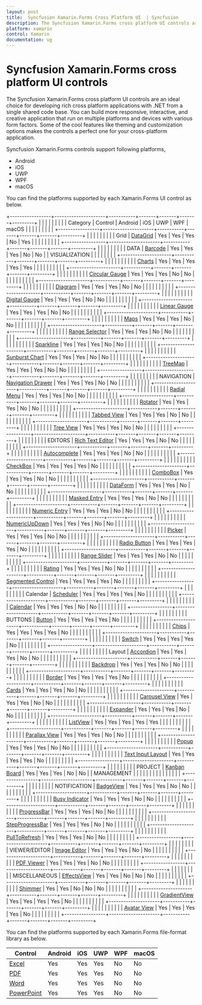 ```yaml
---
layout: post
title:  Syncfusion Xamarin.Forms Cross Platform UI  | Syncfusion
description: The Syncfusion Xamarin.Forms cross platform UI controls are an ideal choice for developing cross platform applications in Android, iOS, UWP, WPF, and macOS.
platform: xamarin
control: Xamarin
documentation: ug
---
```


# Syncfusion Xamarin.Forms cross platform UI controls

The Syncfusion Xamarin.Forms cross platform UI controls are an ideal choice for developing rich cross platform applications with .NET from a single shared code base. You can build more responsive, interactive, and creative application that run on multiple platforms and devices with various form factors. Some of the cool features like theming and customization options makes the controls a perfect one for your cross-platform application.

Syncfusion Xamarin.Forms controls support following platforms,

* Android
* iOS
* UWP
* WPF
* macOS

You can find the platforms supported by each Xamarin.Forms UI control as below.

+-----------------+---------------------+-----------+-------+-------+-------+---------+
|                 |                     |           |       |       |       |         |
|   Category      |   Control           |   Android |   iOS |   UWP |   WPF |   macOS |
|                 |                     |           |       |       |       |         |
+-----------------+---------------------+-----------+-------+-------+-------+---------+
|                 |                     |           |       |       |       |         |
|   Grid          |   [DataGrid](https://help.syncfusion.com/xamarin/datagrid/overview)          |   Yes     |   Yes |   Yes |   No  |   Yes   |
|                 |                     |           |       |       |       |         |
+-----------------+---------------------+-----------+-------+-------+-------+---------+
|                 |                     |           |       |       |       |         |
|   DATA          |   [Barcode](https://help.syncfusion.com/xamarin/barcode/overview)           |   Yes     |   Yes |   Yes |   No  |   No    |
|   VISUALIZATION |                     |           |       |       |       |         |
|                 +---------------------+-----------+-------+-------+-------+---------+
|                 |                     |           |       |       |       |         |
|                 |   [Charts](https://help.syncfusion.com/xamarin/charts/overview)            |   Yes     |   Yes |   Yes |   Yes |   Yes   |
|                 |                     |           |       |       |       |         |
|                 +---------------------+-----------+-------+-------+-------+---------+
|                 |                     |           |       |       |       |         |
|                 |   [Circular Gauge](https://help.syncfusion.com/xamarin/circular-gauge/overview)    |   Yes     |   Yes |   Yes |   No  |   No    |
|                 |                     |           |       |       |       |         |
|                 +---------------------+-----------+-------+-------+-------+---------+
|                 |                     |           |       |       |       |         |
|                 |   [Diagram](https://help.syncfusion.com/xamarin/diagram/overview)           |   Yes     |   Yes |   Yes |   No  |   No    |
|                 |                     |           |       |       |       |         |
|                 +---------------------+-----------+-------+-------+-------+---------+
|                 |                     |           |       |       |       |         |
|                 |   [Digital Gauge](https://help.syncfusion.com/xamarin/digital-gauge/overview)     |   Yes     |   Yes |   Yes |   No  |   No    |
|                 |                     |           |       |       |       |         |
|                 +---------------------+-----------+-------+-------+-------+---------+
|                 |                     |           |       |       |       |         |
|                 |   [Linear Gauge](https://help.syncfusion.com/xamarin/linear-gauge/overview)      |   Yes     |   Yes |   Yes |   No  |   No    |
|                 |                     |           |       |       |       |         |
|                 +---------------------+-----------+-------+-------+-------+---------+
|                 |                     |           |       |       |       |         |
|                 |   [Maps](https://help.syncfusion.com/xamarin/maps/overview)              |   Yes     |   Yes |   Yes |   No  |   No    |
|                 |                     |           |       |       |       |         |
|                 +---------------------+-----------+-------+-------+-------+---------+
|                 |                     |           |       |       |       |         |
|                 |   [Range Selector](https://help.syncfusion.com/xamarin/datetime-range-navigator/overview)    |   Yes     |   Yes |   Yes |   No  |   No    |
|                 |                     |           |       |       |       |         |
|                 +---------------------+-----------+-------+-------+-------+---------+
|                 |                     |           |       |       |       |         |
|                 |   [Sparkline](https://help.syncfusion.com/xamarin/sparkline/overview)         |   Yes     |   Yes |   Yes |   No  |   No    |
|                 |                     |           |       |       |       |         |
|                 +---------------------+-----------+-------+-------+-------+---------+
|                 |                     |           |       |       |       |         |
|                 |   [Sunburst Chart](https://help.syncfusion.com/xamarin/sunburst-chart/overview)    |   Yes     |   Yes |   Yes |   No  |   No    |
|                 |                     |           |       |       |       |         |
|                 +---------------------+-----------+-------+-------+-------+---------+
|                 |                     |           |       |       |       |         |
|                 |   [TreeMap](https://help.syncfusion.com/xamarin/treemap/overview)           |   Yes     |   Yes |   Yes |   No  |   No    |
|                 |                     |           |       |       |       |         |
+-----------------+---------------------+-----------+-------+-------+-------+---------+
|                 |                     |           |       |       |       |         |
|   NAVIGATION    |   [Navigation Drawer](https://help.syncfusion.com/xamarin/navigation-drawer/overview) |   Yes     |   Yes |   Yes |   No  |   No    |
|                 |                     |           |       |       |       |         |
|                 +---------------------+-----------+-------+-------+-------+---------+
|                 |                     |           |       |       |       |         |
|                 |   [Radial Menu](https://help.syncfusion.com/xamarin/radial-menu/overview)       |   Yes     |   Yes |   Yes |   No  |   No    |
|                 |                     |           |       |       |       |         |
|                 +---------------------+-----------+-------+-------+-------+---------+
|                 |                     |           |       |       |       |         |
|                 |   [Rotator](https://help.syncfusion.com/xamarin/rotator/overview)           |   Yes     |   Yes |   Yes |   No  |   No    |
|                 |                     |           |       |       |       |         |
|                 +---------------------+-----------+-------+-------+-------+---------+
|                 |                     |           |       |       |       |         |
|                 |   [Tabbed View](https://help.syncfusion.com/xamarin/tabbed-view/overview)       |   Yes     |   Yes |   Yes |   No  |   No    |
|                 |                     |           |       |       |       |         |
|                 +---------------------+-----------+-------+-------+-------+---------+
|                 |                     |           |       |       |       |         |
|                 |   [Tree View](https://help.syncfusion.com/xamarin/treeview/overview)         |   Yes     |   Yes |   Yes |   No  |   No    |
|                 |                     |           |       |       |       |         |
+-----------------+---------------------+-----------+-------+-------+-------+---------+
|                 |                     |           |       |       |       |         |
|   EDITORS       |   [Rich Text Editor](https://help.syncfusion.com/xamarin/rich-text-editor/overview)  |   Yes     |   Yes |   Yes |   No  |   No    |
|                 |                     |           |       |       |       |         |
|                 +---------------------+-----------+-------+-------+-------+---------+
|                 |                     |           |       |       |       |         |
|                 |   [Autocomplete](https://help.syncfusion.com/xamarin/autocomplete/overview)      |   Yes     |   Yes |   Yes |   No  |   No    |
|                 |                     |           |       |       |       |         |
|                 +---------------------+-----------+-------+-------+-------+---------+
|                 |                     |           |       |       |       |         |
|                 |   [CheckBox](https://help.syncfusion.com/xamarin/checkbox/overview)          |   Yes     |   Yes |   Yes |   Yes |   No    |
|                 |                     |           |       |       |       |         |
|                 +---------------------+-----------+-------+-------+-------+---------+
|                 |                     |           |       |       |       |         |
|                 |   [ComboBox](https://help.syncfusion.com/xamarin/combobox/overview)          |   Yes     |   Yes |   Yes |   No  |   No    |
|                 |                     |           |       |       |       |         |
|                 +---------------------+-----------+-------+-------+-------+---------+
|                 |                     |           |       |       |       |         |
|                 |   [DataForm](https://help.syncfusion.com/xamarin/dataform/getting-started)          |   Yes     |   Yes |   Yes |   No  |   No    |
|                 |                     |           |       |       |       |         |
|                 +---------------------+-----------+-------+-------+-------+---------+
|                 |                     |           |       |       |       |         |
|                 |   [Masked Entry](https://help.syncfusion.com/xamarin/masked-entry/overview)      |   Yes     |   Yes |   Yes |   No  |   No    |
|                 |                     |           |       |       |       |         |
|                 +---------------------+-----------+-------+-------+-------+---------+
|                 |                     |           |       |       |       |         |
|                 |   [Numeric Entry](https://help.syncfusion.com/xamarin/numeric-entry/overview)     |   Yes     |   Yes |   Yes |   No  |   No    |
|                 |                     |           |       |       |       |         |
|                 +---------------------+-----------+-------+-------+-------+---------+
|                 |                     |           |       |       |       |         |
|                 |   [NumericUpDown](https://help.syncfusion.com/xamarin/numericupdown/overview)     |   Yes     |   Yes |   Yes |   No  |   No    |
|                 |                     |           |       |       |       |         |
|                 +---------------------+-----------+-------+-------+-------+---------+
|                 |                     |           |       |       |       |         |
|                 |   [Picker](https://help.syncfusion.com/xamarin/picker/overview)            |   Yes     |   Yes |   Yes |   No  |   No    |
|                 |                     |           |       |       |       |         |
|                 +---------------------+-----------+-------+-------+-------+---------+
|                 |                     |           |       |       |       |         |
|                 |   [Radio Button](https://help.syncfusion.com/xamarin/radio-button/overview)      |   Yes     |   Yes |   Yes |   Yes |   No    |
|                 |                     |           |       |       |       |         |
|                 +---------------------+-----------+-------+-------+-------+---------+
|                 |                     |           |       |       |       |         |
|                 |   [Range Slider](https://help.syncfusion.com/xamarin/range-slider/overview)      |   Yes     |   Yes |   Yes |   No  |   No    |
|                 |                     |           |       |       |       |         |
|                 +---------------------+-----------+-------+-------+-------+---------+
|                 |                     |           |       |       |       |         |
|                 |   [Rating](https://help.syncfusion.com/xamarin/rating/overview)            |   Yes     |   Yes |   Yes |   No  |   No    |
|                 |                     |           |       |       |       |         |
|                 +---------------------+-----------+-------+-------+-------+---------+
|                 |                     |           |       |       |       |         |
|                 |   [Segmented Control](https://help.syncfusion.com/xamarin/segmented-control/overview) |   Yes     |   Yes |   Yes |   Yes |   No    |
|                 |                     |           |       |       |       |         |
+-----------------+---------------------+-----------+-------+-------+-------+---------+
|                 |                     |           |       |       |       |         |
|   Calendar      |   [Scheduler](https://help.syncfusion.com/xamarin/scheduler/overview)         |   Yes     |   Yes |   Yes |   Yes |   No    |
|                 |                     |           |       |       |       |         |
|                 +---------------------+-----------+-------+-------+-------+---------+
|                 |                     |           |       |       |       |         |
|                 |   [Calendar](https://help.syncfusion.com/xamarin/calendar/overview)          |   Yes     |   Yes |   Yes |   No  |   No    |
|                 |                     |           |       |       |       |         |
+-----------------+---------------------+-----------+-------+-------+-------+---------+
|                 |                     |           |       |       |       |         |
|   BUTTONS       |   [Button](https://help.syncfusion.com/xamarin/button/overview)            |   Yes     |   Yes |   Yes |   Yes |   No    |
|                 |                     |           |       |       |       |         |
|                 +---------------------+-----------+-------+-------+-------+---------+
|                 |                     |           |       |       |       |         |
|                 |   [Chips](https://help.syncfusion.com/xamarin/chips/overview)             |   Yes     |   Yes |   Yes |   Yes |   No    |
|                 |                     |           |       |       |       |         |
|                 +---------------------+-----------+-------+-------+-------+---------+
|                 |                     |           |       |       |       |         |
|                 |   [Switch](https://help.syncfusion.com/xamarin/switch/overview)            |   Yes     |   Yes |   Yes |   Yes |   No    |
|                 |                     |           |       |       |       |         |
+-----------------+---------------------+-----------+-------+-------+-------+---------+
|                 |                     |           |       |       |       |         |
|   Layout        |   [Accordion](https://help.syncfusion.com/xamarin/accordion/getting-started)         |   Yes     |   Yes |   Yes |   No  |   No    |
|                 |                     |           |       |       |       |         |
|                 +---------------------+-----------+-------+-------+-------+---------+
|                 |                     |           |       |       |       |         |
|                 |   [Backdrop](https://help.syncfusion.com/xamarin/backdrop-page/overview)          |   Yes     |   Yes |   Yes |   No  |   No    |
|                 |                     |           |       |       |       |         |
|                 +---------------------+-----------+-------+-------+-------+---------+
|                 |                     |           |       |       |       |         |
|                 |   [Border](https://help.syncfusion.com/xamarin/border/overview)            |   Yes     |   Yes |   Yes |   Yes |   No    |
|                 |                     |           |       |       |       |         |
|                 +---------------------+-----------+-------+-------+-------+---------+
|                 |                     |           |       |       |       |         |
|                 |   [Cards](https://help.syncfusion.com/xamarin/cards/overview)             |   Yes     |   Yes |   Yes |   No  |   No    |
|                 |                     |           |       |       |       |         |
|                 +---------------------+-----------+-------+-------+-------+---------+
|                 |                     |           |       |       |       |         |
|                 |   [Carousel View](https://help.syncfusion.com/xamarin/carousel-view/overview)     |   Yes     |   Yes |   Yes |   No  |   No    |
|                 |                     |           |       |       |       |         |
|                 +---------------------+-----------+-------+-------+-------+---------+
|                 |                     |           |       |       |       |         |
|                 |   [Expander](https://help.syncfusion.com/xamarin/expander/getting-started)          |   Yes     |   Yes |   Yes |   No  |   No    |
|                 |                     |           |       |       |       |         |
|                 +---------------------+-----------+-------+-------+-------+---------+
|                 |                     |           |       |       |       |         |
|                 |   [ListView](https://help.syncfusion.com/xamarin/listview/overview)          |   Yes     |   Yes |   Yes |   Yes |   Yes   |
|                 |                     |           |       |       |       |         |
|                 +---------------------+-----------+-------+-------+-------+---------+
|                 |                     |           |       |       |       |         |
|                 |   [Parallax View](https://help.syncfusion.com/xamarin/parallax-view/overview)     |   Yes     |   Yes |   Yes |   No  |   No    |
|                 |                     |           |       |       |       |         |
|                 +---------------------+-----------+-------+-------+-------+---------+
|                 |                     |           |       |       |       |         |
|                 |   [Popup](https://help.syncfusion.com/xamarin/popup/overview)             |   Yes     |   Yes |   Yes |   No  |   No    |
|                 |                     |           |       |       |       |         |
|                 +---------------------+-----------+-------+-------+-------+---------+
|                 |                     |           |       |       |       |         |
|                 |   [Text Input Layout](https://help.syncfusion.com/xamarin/text-input-layout/overview) |   Yes     |   Yes |   Yes |   Yes |   No    |
|                 |                     |           |       |       |       |         |
+-----------------+---------------------+-----------+-------+-------+-------+---------+
|                 |                     |           |       |       |       |         |
|   PROJECT       |   [Kanban Board](https://help.syncfusion.com/xamarin/kanban-board/overview)      |   Yes     |   Yes |   Yes |   No  |   No    |
|   MANAGEMENT    |                     |           |       |       |       |         |
|                 |                     |           |       |       |       |         |
+-----------------+---------------------+-----------+-------+-------+-------+---------+
|                 |                     |           |       |       |       |         |
|   NOTIFICATION  |   [BadgeView](https://help.syncfusion.com/xamarin/badge-view/overview)         |   Yes     |   Yes |   Yes |   No  |   No    |
|                 |                     |           |       |       |       |         |
|                 +---------------------+-----------+-------+-------+-------+---------+
|                 |                     |           |       |       |       |         |
|                 |   [Busy Indicator](https://help.syncfusion.com/xamarin/busy-indicator/overview)    |   Yes     |   Yes |   Yes |   No  |   No    |
|                 |                     |           |       |       |       |         |
|                 +---------------------+-----------+-------+-------+-------+---------+
|                 |                     |           |       |       |       |         |
|                 |   [ProgressBar](https://help.syncfusion.com/xamarin/progressbar/overview)       |   Yes     |   Yes |   Yes |   No  |   No    |
|                 |                     |           |       |       |       |         |
|                 +---------------------+-----------+-------+-------+-------+---------+
|                 |                     |           |       |       |       |         |
|                 |   [StepProgressBar](https://help.syncfusion.com/xamarin/stepprogressbar/overview)   |   Yes     |   Yes |   Yes |   No  |   No    |
|                 |                     |           |       |       |       |         |
|                 +---------------------+-----------+-------+-------+-------+---------+
|                 |                     |           |       |       |       |         |
|                 |   [PullToRefresh](https://help.syncfusion.com/xamarin/pull-to-refresh/overview)     |   Yes     |   Yes |   Yes |   No  |   No    |
|                 |                     |           |       |       |       |         |
+-----------------+---------------------+-----------+-------+-------+-------+---------+
|                 |                     |           |       |       |       |         |
|   VIEWER/EDITOR |   [Image Editor](https://help.syncfusion.com/xamarin/image-editor/overview)      |   Yes     |   Yes |   Yes |   No  |   No    |
|                 |                     |           |       |       |       |         |
|                 +---------------------+-----------+-------+-------+-------+---------+
|                 |                     |           |       |       |       |         |
|                 |   [PDF Viewer](https://help.syncfusion.com/xamarin/pdf-viewer/overview)        |   Yes     |   Yes |   Yes |   No  |   No    |
|                 |                     |           |       |       |       |         |
+-----------------+---------------------+-----------+-------+-------+-------+---------+
|                 |                     |           |       |       |       |         |
|   MISCELLANEOUS |   [EffectsView](https://help.syncfusion.com/xamarin/effects-view/overview)       |   Yes     |   Yes |   No  |   No  |   No    |
|                 |                     |           |       |       |       |         |
|                 +---------------------+-----------+-------+-------+-------+---------+
|                 |                     |           |       |       |       |         |
|                 |   [Shimmer](https://help.syncfusion.com/xamarin/shimmer/overview)           |   Yes     |   Yes |   No  |   No  |   No    |
|                 |                     |           |       |       |       |         |
|                 +---------------------+-----------+-------+-------+-------+---------+
|                 |                     |           |       |       |       |         |
|                 |   [GradientView](https://help.syncfusion.com/xamarin/gradient-view/overview)      |   Yes     |   Yes |   Yes |   Yes |   No    |
|                 |                     |           |       |       |       |         |
|                 +---------------------+-----------+-------+-------+-------+---------+
|                 |                     |           |       |       |       |         |
|                 |   [Avatar View](https://help.syncfusion.com/xamarin/avatar-view/overview)       |   Yes     |   Yes |   Yes |   Yes |   No    |
|                 |                     |           |       |       |       |         |
+-----------------+---------------------+-----------+-------+-------+-------+---------+

You can find the platforms supported by each Xamarin.Forms file-format library as below.

| Control           | Android | iOS  | UWP | WPF | macOS |
|-------------------|---------|------|-----|-----|-------|
| [Excel](https://help.syncfusion.com/file-formats/xlsio/overview)             | Yes     | Yes  | Yes | No  | No    |
| [PDF](https://help.syncfusion.com/file-formats/pdf/overview)               | Yes     | Yes  | Yes | No  | No    |
| [Word](https://help.syncfusion.com/file-formats/docio/overview)              | Yes     | Yes  | Yes | No  | No    |
| [PowerPoint](https://help.syncfusion.com/file-formats/presentation/overview)        | Yes     | Yes  | Yes | No  | No    |